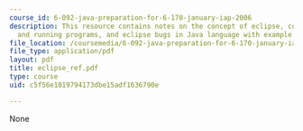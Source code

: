```yaml
---
course_id: 6-092-java-preparation-for-6-170-january-iap-2006
description: This resource contains notes on the concept of eclipse, compiling code
  and running programs, and eclipse bugs in Java language with example.
file_location: /coursemedia/6-092-java-preparation-for-6-170-january-iap-2006/c5f56e1019794173dbe15adf1636790e_eclipse_ref.pdf
file_type: application/pdf
layout: pdf
title: eclipse_ref.pdf
type: course
uid: c5f56e1019794173dbe15adf1636790e

---
```

None